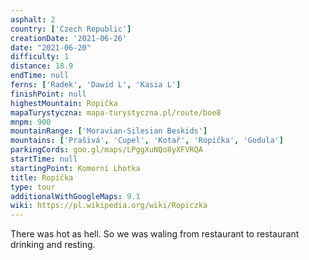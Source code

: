 ```yaml
---
asphalt: 2
country: ['Czech Republic']
creationDate: '2021-06-26'
date: "2021-06-20"
difficulty: 1
distance: 18.9
endTime: null
ferns: ['Radek', 'Dawid L', 'Kasia L']
finishPoint: null
highestMountain: Ropička
mapaTurystyczna: mapa-turystyczna.pl/route/boe8
mnpm: 900
mountainRange: ['Moravian-Silesian Beskids']
mountains: ['Prašivá', 'Cupel', 'Kotař', 'Ropička', 'Godula']
parkingCords: goo.gl/maps/LPggXuNQo8yXFVRQA
startTime: null
startingPoint: Komorní Lhotka
title: Ropička
type: tour
additionalWithGoogleMaps: 9.1
wiki: https://pl.wikipedia.org/wiki/Ropiczka
---
```


There was hot as hell. So we was waling from restaurant to restaurant drinking and resting.
